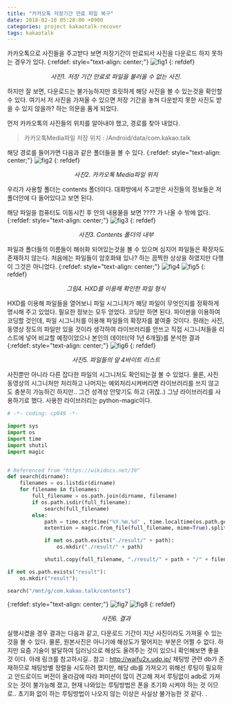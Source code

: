 ```yaml
---
title: "카카오톡 저장기간 만료 파일 복구"
date: 2018-02-10 05:28:00 +0900
categories: project kakaotalk-recover
tags: kakaotalk
---
```


카카오톡으로 사진들을 주고받다 보면 저장기간이 만료되서 사진을 다운로드 하지 못하는 경우가 있다.
{:refdef: style="text-align: center;"}
![fig1](/assets/images/posts/kakao-recover/fig1.jpg)
{: refdef}
*<center>사진1. 저장 기간 만료로 파일을 불러올 수 없는 사진.</center>*

하지만 잘 보면, 다운로드는 불가능하지만 흐릿하게 해당 사진을 볼 수 있는것을 확인할 수 있다.
여기서 저 사진을 가져올 수 있으면 저장 기간을 놓쳐 다운받지 못한 사진도 받을 수 있지 않을까? 하는 의문을 품게 되었다.

먼저 카카오톡의 사진들의 위치를 알아내야 했고, 경로를 찾아 내었다.



>카카오톡Media파일 저장 위치 : /Android/data/com.kakao.talk

해당 경로를 들어가면 다음과 같은 폴더들을 볼 수 있다.
{:refdef: style="text-align: center;"}
![fig2](/assets/images/posts/kakao-recover/fig2.png)
{: refdef}
*<center>사진2. 카카오톡 Media파일 위치</center>*

우리가 사용할 폴더는 contents 폴더이다. 대화방에서 주고받은 사진들의 정보들은 저 폴더안에 다 들어있다고 보면 된다.

해당 파일을 컴퓨터도 이동시킨 후 안의 내용물을 보면 ???? 가 나올 수 밖에 없다.
{:refdef: style="text-align: center;"}
![fig3](/assets/images/posts/kakao-recover/fig3.png)
{: refdef}
*<center>사진3. Contents 폴더의 내부</center>*


파일과 폴더들의 이름들이 해쉬화 되어있는것을 볼 수 있으며 심지어 파일들은 확장자도 존재하지 않는다.
처음에는 파일들이 암호화돼 있나? 하는 끔찍한 상상을 하였지만 다행이 그것은 아니었다.
{:refdef: style="text-align: center;"}
![fig4](/assets/images/posts/kakao-recover/fig4.png)
![fig5](/assets/images/posts/kakao-recover/fig5.png)
{: refdef}
*<center>그림4. HXD를 이용해 확인한 파일 형식</center>*

HXD를 이용해 파일들을 열어보니 파일 시그니처가 해당 파일이 무엇인지를 정확하게 명시해 주고 있었다.
필요한 정보는 모두 얻었다. 코딩만 하면 된다. 파이썬을 이용하여 코딩할 것인데, 파일 시그니처를 이용해 파일들의 확장자를 붙여줄 것이다.
원래는 사진, 동영상 정도의 파일만 있을 것이라 생각하여 라이브러리를 안쓰고 직접 시그니처들을 리스트에 넣어 비교할 예정이었으나 본인의 데이터(약 1년 6개월)를 분석한 결과
{:refdef: style="text-align: center;"}
![fig6](/assets/images/posts/kakao-recover/fig6.png)
{: refdef}
*<center>사진5. 파일들의 앞 4바이트 리스트</center>*

사진뿐만 아니라 다른 잡다한 파일의 시그니처도 확인되는걸 볼 수 있었다.
물론, 사진 동영상의 시그니처만 처리하고 나머지는 예외처리시켜버리면 라이브러리를 쓰지 않고도 충분히 가능하긴 하지만.. 그건 성격상 안맞기도 하고 (귀찮..) 그냥 라이브러리를 사용하기로 했다.
사용한 라이브러리는 python-magic이다.

```python
# -*- coding: cp949 -*-

import sys
import os
import time
import shutil
import magic


# Referenced from "https://wikidocs.net/39"
def search(dirname):
    filenames = os.listdir(dirname)
    for filename in filenames:
        full_filename = os.path.join(dirname, filename)
        if os.path.isdir(full_filename):
            search(full_filename)
        else:
            path = time.strftime("%Y.%m.%d" , time.localtime(os.path.getmtime(full_filename)))
            extention = magic.from_file(full_filename, mime=True).split("/")[1]

            if not os.path.exists("./result/" + path):
                os.mkdir("./result/" + path)

            shutil.copy(full_filename, "./result/" + path + "/" + filename + "." + extention)     

if not os.path.exists("result"):
    os.mkdir("result");

search("/mnt/g/com.kakao.talk/contents")
```


{:refdef: style="text-align: center;"}
![fig7](/assets/images/posts/kakao-recover/fig7.png)
![fig8](/assets/images/posts/kakao-recover/fig8.png)
{: refdef}
*<center>사진6. 결과</center>*



실행시켰을 경우 결과는 다음과 같고, 다운로드 기간이 지난 사진이라도 가져올 수 있는 것을 볼 수 있다.
물론, 원본사진은 아니기에 해상도가 떨어지는 부분은 어쩔 수 없다. 하지만 요즘 기술이 발달하여 딥러닝으로 해상도 올려주는 것이 있으니 확인해보면 좋을 것 이다. 아래 링크를 참고하시길..
참고 : http://waifu2x.udp.jp/
채팅방 관련 db가 존재하므로 채팅방별 정렬을 시도하려 했지만, 해당 db를 가져오기 위해선 루팅이 필요하고 안드로이드 버전이 올라감에 따라 퍼미션이 많이 견고해 져서 루팅없이 adb로 가져오는 것이 불가능해 졌고, 현재 나와있는 루팅방법은 폰을 초기화 시켜야 하는 것 이므로.. 초기화 없이 하는 루팅방법이 나오지 않는 이상은 사실상 불가능한 것 같다.
.
